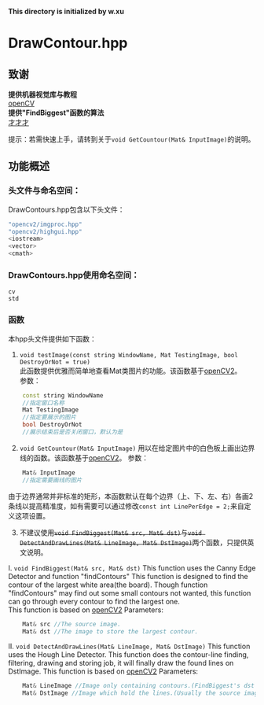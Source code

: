 **This directory is initialized by w.xu**

# DrawContour.hpp

## 致谢
**提供机器视觉库与教程**  
[openCV](https://opencv.org)  
**提供"FindBiggest"函数的算法**  
[才才才](https://segmentfault.com/a/1190000013925648?utm_source=tag-newest)  

提示：若需快速上手，请转到关于`void GetCountour(Mat& InputImage)`的说明。

## 功能概述
### 头文件与命名空间：
DrawContours.hpp包含以下头文件：  
```c++
"opencv2/imgproc.hpp"
"opencv2/highgui.hpp"
<iostream>
<vector>
<cmath>
```
### DrawContours.hpp使用命名空间：  
```
cv
std
```

### 函数
本hpp头文件提供如下函数：  
1. `void testImage(const string WindowName, Mat TestingImage, bool DestroyOrNot = true)`  
    此函数提供优雅而简单地查看Mat类图片的功能。该函数基于[openCV2](https://github.com/opencv/opencv/tree/2.4)。    
    参数：
```c++
    const string WindowName
    //指定窗口名称
    Mat TestingImage
    //指定要展示的图片
    bool DestroyOrNot
    //展示结束后是否关闭窗口，默认为是
```

2. `void GetCountour(Mat& InputImage)`
    用以在给定图片中的白色板上画出边界线的函数。该函数基于[openCV2](https://github.com/opencv/opencv/tree/2.4)。 
    参数：
```c++
    Mat& InputImage
    //指定需要画线的图片
```
   由于边界通常并非标准的矩形，本函数默认在每个边界（上、下、左、右）各画2条线以提高精准度，如有需要可以通过修改`const int LinePerEdge = 2;`来自定义这项设置。

3. 不建议使用~~`void FindBiggest(Mat& src, Mat& dst)`~~与~~`void DetectAndDrawLines(Mat& LineImage, Mat& DstImage)`~~两个函数，只提供英文说明。

I. `void FindBiggest(Mat& src, Mat& dst)`
    This function uses the Canny Edge Detector and function "findContours"
    This function is designed to find the contour of the largest white area(the board). Though function "findContours" may find out some small contours not wanted, this function can go through every contour to find the largest one.  
    This function is based on [openCV2](https://github.com/opencv/opencv/tree/2.4)
    Parameters:
```c++
    Mat& src //The source image.
    Mat& dst //The image to store the largest contour.
```

II. `void DetectAndDrawLines(Mat& LineImage, Mat& DstImage)`
    This function uses the Hough Line Detector.
    This function does the contour-line finding, filtering, drawing and storing job, it will finally draw the found lines on DstImage.
    This function is based on [openCV2](https://github.com/opencv/opencv/tree/2.4)
    Parameters:

```c++
    Mat& LineImage //Image only containing contours.(FindBiggest's dst can be directly used.)
    Mat& DstImage //Image which hold the lines.(Usually the source image)
```

